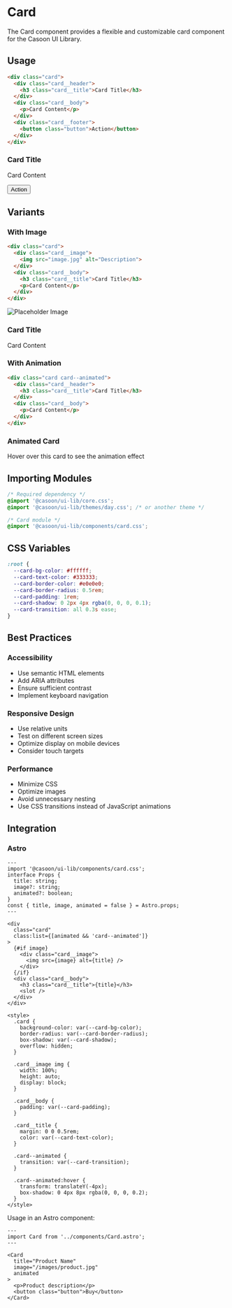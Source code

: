 # Card

The Card component provides a flexible and customizable card component for the Casoon UI Library.

## Usage

```html
<div class="card">
  <div class="card__header">
    <h3 class="card__title">Card Title</h3>
  </div>
  <div class="card__body">
    <p>Card Content</p>
  </div>
  <div class="card__footer">
    <button class="button">Action</button>
  </div>
</div>
```

<div class="example-wrapper">
  <div class="card">
    <div class="card__header">
      <h3 class="card__title">Card Title</h3>
    </div>
    <div class="card__body">
      <p>Card Content</p>
    </div>
    <div class="card__footer">
      <button class="button">Action</button>
    </div>
  </div>
</div>

## Variants

### With Image

```html
<div class="card">
  <div class="card__image">
    <img src="image.jpg" alt="Description">
  </div>
  <div class="card__body">
    <h3 class="card__title">Card Title</h3>
    <p>Card Content</p>
  </div>
</div>
```

<div class="example-wrapper">
  <div class="card">
    <div class="card__image">
      <img src="https://via.placeholder.com/400x200" alt="Placeholder Image">
    </div>
    <div class="card__body">
      <h3 class="card__title">Card Title</h3>
      <p>Card Content</p>
    </div>
  </div>
</div>

### With Animation

```html
<div class="card card--animated">
  <div class="card__header">
    <h3 class="card__title">Card Title</h3>
  </div>
  <div class="card__body">
    <p>Card Content</p>
  </div>
</div>
```

<div class="example-wrapper">
  <div class="card card--animated">
    <div class="card__header">
      <h3 class="card__title">Animated Card</h3>
    </div>
    <div class="card__body">
      <p>Hover over this card to see the animation effect</p>
    </div>
  </div>
</div>

## Importing Modules

```css
/* Required dependency */
@import '@casoon/ui-lib/core.css';
@import '@casoon/ui-lib/themes/day.css'; /* or another theme */

/* Card module */
@import '@casoon/ui-lib/components/card.css';
```

## CSS Variables

```css
:root {
  --card-bg-color: #ffffff;
  --card-text-color: #333333;
  --card-border-color: #e0e0e0;
  --card-border-radius: 0.5rem;
  --card-padding: 1rem;
  --card-shadow: 0 2px 4px rgba(0, 0, 0, 0.1);
  --card-transition: all 0.3s ease;
}
```

## Best Practices

### Accessibility

- Use semantic HTML elements
- Add ARIA attributes
- Ensure sufficient contrast
- Implement keyboard navigation

### Responsive Design

- Use relative units
- Test on different screen sizes
- Optimize display on mobile devices
- Consider touch targets

### Performance

- Minimize CSS
- Optimize images
- Avoid unnecessary nesting
- Use CSS transitions instead of JavaScript animations

## Integration

### Astro

```astro
---
import '@casoon/ui-lib/components/card.css';
interface Props {
  title: string;
  image?: string;
  animated?: boolean;
}
const { title, image, animated = false } = Astro.props;
---

<div 
  class="card"
  class:list={[animated && 'card--animated']}
>
  {#if image}
    <div class="card__image">
      <img src={image} alt={title} />
    </div>
  {/if}
  <div class="card__body">
    <h3 class="card__title">{title}</h3>
    <slot />
  </div>
</div>

<style>
  .card {
    background-color: var(--card-bg-color);
    border-radius: var(--card-border-radius);
    box-shadow: var(--card-shadow);
    overflow: hidden;
  }
  
  .card__image img {
    width: 100%;
    height: auto;
    display: block;
  }
  
  .card__body {
    padding: var(--card-padding);
  }
  
  .card__title {
    margin: 0 0 0.5rem;
    color: var(--card-text-color);
  }
  
  .card--animated {
    transition: var(--card-transition);
  }
  
  .card--animated:hover {
    transform: translateY(-4px);
    box-shadow: 0 4px 8px rgba(0, 0, 0, 0.2);
  }
</style>
```

Usage in an Astro component:

```astro
---
import Card from '../components/Card.astro';
---

<Card 
  title="Product Name"
  image="/images/product.jpg"
  animated
>
  <p>Product description</p>
  <button class="button">Buy</button>
</Card>
``` 